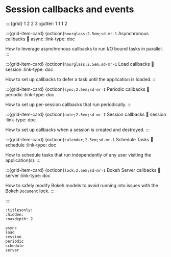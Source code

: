 # Session callbacks and events

::::{grid} 1 2 2 3
:gutter: 1 1 1 2

:::{grid-item-card} {octicon}`hourglass;2.5em;sd-mr-1` Asynchronous callbacks
:link: async
:link-type: doc

How to leverage asynchronous callbacks to run I/O bound tasks in parallel.
:::

:::{grid-item-card} {octicon}`hourglass;2.5em;sd-mr-1` Load callbacks
:link: session
:link-type: doc

How to set up callbacks to defer a task until the application is loaded.
:::

:::{grid-item-card} {octicon}`sync;2.5em;sd-mr-1` Periodic callbacks
:link: periodic
:link-type: doc

How to set up per-session callbacks that run periodically.
:::

:::{grid-item-card} {octicon}`note;2.5em;sd-mr-1` Session callbacks
:link: session
:link-type: doc

How to set up callbacks when a session is created and destroyed.
:::

:::{grid-item-card} {octicon}`calendar;2.5em;sd-mr-1` Schedule Tasks
:link: schedule
:link-type: doc

How to schedule tasks that run independently of any user visiting the application(s).
:::

:::{grid-item-card} {octicon}`lock;2.5em;sd-mr-1` Bokeh Server callbacks
:link: server
:link-type: doc

How to safely modify Bokeh models to avoid running into issues with the Bokeh `Document` lock.
:::

::::

```{toctree}
:titlesonly:
:hidden:
:maxdepth: 2

async
load
session
periodic
schedule
server
```